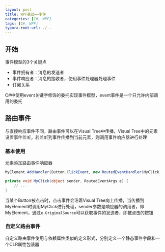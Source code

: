 ```yaml
---
layout: post
title: WPF基础——事件
categories: [C#, WPF]
tags: [C#, WPF]
typora-root-url: ./..
---
```


## 开始

事件模型的3个关键点

-   事件拥有者：消息的发送者
-   事件响应者：消息的接收者，使用事件处理器处理事件
-   订阅关系

C#中使用event关键字修饰的委托实现事件模型，event事件是一个只允许内部调用的委托

## 路由事件

与直接响应事件不同，路由事件可以在Visual Tree中传播，Visual Tree中的元素设置事件监听，若监听到事件传播到当前元素，则调用事件响应器进行处理

### 基本使用

元素添加路由事件响应器

```c#
MyElement.AddHandler(Button.ClickEvent, new RoutedEventHandler(MyClick));

private void MyClick(object sender, RoutedEventArgs e) {
    // ...
}
```

当某个Button被点击时，点击事件会沿着Visual Tree向上传播，当传播到MyElement时调用MyClick进行处理，sender参数是响应器的调用者，即MyElement，通过`e.OriginalSource`可以获取事件的发送者，即被点击的按钮

### 自定义路由事件

自定义路由事件使用与依赖属性类似的定义形式，分别定义一个静态事件字段和一个CLR属性包装器
